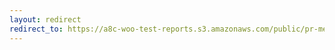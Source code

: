 ```yaml
---
layout: redirect
redirect_to: https://a8c-woo-test-reports.s3.amazonaws.com/public/pr-merge/37569/e2e/index.html
---
```

